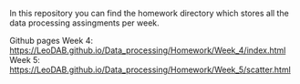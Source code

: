 In this repository you can find the homework directory which stores all the data processing assingments per week.

Github pages
Week 4: https://LeoDAB.github.io/Data_processing/Homework/Week_4/index.html
Week 5: https://LeoDAB.github.io/Data_processing/Homework/Week_5/scatter.html

